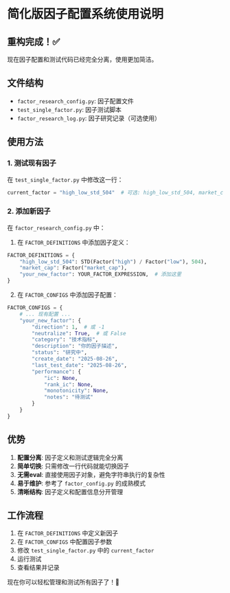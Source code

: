 # 简化版因子配置系统使用说明

## 重构完成！✅

现在因子配置和测试代码已经完全分离，使用更加简洁。

## 文件结构

- `factor_research_config.py`: 因子配置文件
- `test_single_factor.py`: 因子测试脚本
- `factor_research_log.py`: 因子研究记录（可选使用）

## 使用方法

### 1. 测试现有因子

在 `test_single_factor.py` 中修改这一行：
```python
current_factor = "high_low_std_504"  # 可选: high_low_std_504, market_cap
```

### 2. 添加新因子

在 `factor_research_config.py` 中：

1. 在 `FACTOR_DEFINITIONS` 中添加因子定义：
```python
FACTOR_DEFINITIONS = {
    "high_low_std_504": STD(Factor("high") / Factor("low"), 504),
    "market_cap": Factor("market_cap"),
    "your_new_factor": YOUR_FACTOR_EXPRESSION,  # 添加这里
}
```

2. 在 `FACTOR_CONFIGS` 中添加因子配置：
```python
FACTOR_CONFIGS = {
    # ... 现有配置 ...
    "your_new_factor": {
        "direction": 1,  # 或 -1
        "neutralize": True,  # 或 False
        "category": "技术指标",
        "description": "你的因子描述",
        "status": "研究中",
        "create_date": "2025-08-26",
        "last_test_date": "2025-08-26",
        "performance": {
            "ic": None,
            "rank_ic": None,
            "monotonicity": None,
            "notes": "待测试"
        }
    }
}
```

## 优势

1. **配置分离**: 因子定义和测试逻辑完全分离
2. **简单切换**: 只需修改一行代码就能切换因子
3. **无需eval**: 直接使用因子对象，避免字符串执行的复杂性
4. **易于维护**: 参考了 `factor_config.py` 的成熟模式
5. **清晰结构**: 因子定义和配置信息分开管理

## 工作流程

1. 在 `FACTOR_DEFINITIONS` 中定义新因子
2. 在 `FACTOR_CONFIGS` 中配置因子参数
3. 修改 `test_single_factor.py` 中的 `current_factor`
4. 运行测试
5. 查看结果并记录

现在你可以轻松管理和测试所有因子了！🎉
